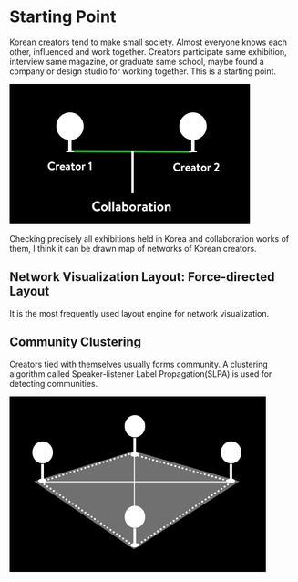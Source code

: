 # Starting Point 

Korean creators tend to make small society. Almost everyone knows each other, influenced and 
work together. Creators participate same exhibition, interview same magazine, or graduate same school, 
maybe found a company or design studio for working together. This is a starting point.

![Concepts 01](../project_images/01_basic_concepts/concepts_01.png?raw=true "Concepts 01")

Checking precisely all exhibitions held in Korea and collaboration works of them, I think 
it can be drawn map of networks of Korean creators.

## Network Visualization Layout: Force-directed Layout 
It is the most frequently used layout engine for network visualization. 

## Community Clustering
Creators tied with themselves usually forms community. A clustering algorithm called 
Speaker-listener Label Propagation(SLPA) is used for detecting communities. 

![Concepts 02](../project_images/01_basic_concepts/concepts_02.png?raw=true "Concepts 02")



